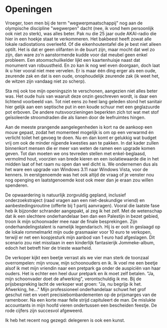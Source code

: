 # Openingen

Vroeger, toen men bij de term "wegwerpmaatschappij" nog aan de olympische discipline "wegwerpen" dacht (nee, ik vond hem persoonlijk ook niet zo sterk), was alles beter. Pak nu die 25 jaar oude AKAI-radio die hier in een hoekje staat te verkommeren. Het bakbeest heeft zowat alle lokale radiostations overleefd. Of die eikenhoutentafel die je best niet alleen optilt. Het is dat er geen olifanten in de buurt zijn, maar mocht dat wel zo zijn, dan ware zo'n aanstormende kudde voor dat meubel geen enkel probleem. Een atoomschuilkelder lijkt een kaartenhuisje naast dat monument van robuustheid. En zo kan ik nog wel even doorgaan, doch laat ik u hier vooral niet mee vervelen. Er is maar één ding erger als een oude, zeurende zak en dat is een oude, onophoudelijk zeurende zak (ik weet het, de witzen zijn vandaag niet zo scherp).

Sta mij ook toe mijn openingszin te verschonen, aangezien niet alles beter was. Het oude huis van waaruit deze onzin geschreven wordt, is daar een lichtend voorbeeld van. Tot niet eens zo heel lang geleden stond het sanitair hier gelijk aan een septische put in een koude schuur met een geglazuurde pot erboven. De andere nutsvoorzieningen beperkten zich tot wat met stof geïsoleerde stroomdraden die als lianen door de leefruimtes hingen.

Aan de meeste prangende aangelegenheden is kort na de aankoop een mouw gepast, zodat het momenteel mogelijk is om op een verwarmd én verlicht toilet het gevoeg te doen. Nu en dan komt er gelukkig wat budget vrij om ook de minder nijpende kwesties aan te pakken. In dat kader zullen binnenkort mensen die er meer van weten de ramen een upgrade komen geven. Tot dan moeten we ons tevreden stellen met enkel-beglaasd, vermolmd hout, voorzien van brede kieren en een isolatiewaarde die in het midden laat of het raam nu open dan wel dicht is. We ondernemen dus als het ware een upgrade van Windows 3.11 naar Windows Vista, voor de kenners. In eerstgenoemde was het ook altijd de vraag of je venster nou nog openging en laatstgenoemde kost ook meer dan je eraan zou willen spenderen.

De opwaardering is natuurlijk zorgvuldig gepland, inclusief onderzoekstraject (raad vragen aan een niet-deskundige vriend) en aanbestedingsroutine (offerte bij 1 partij aanvragen). Vooral die laatste fase heb ik bijzonder schrander aangepakt, al zeg ik het zelf. Met de wetenschap dat ik een slechtere onderhandelaar ben dan een Palestijn in bezet gebied, troon ik mijn schoonvader mee naar de finale besprekingen. Zijn onderhandelingstalent is namelijk legendarisch. Hij is er ooit in geslaagd op de lokale rommelmarkt mijn oude grasmaaier voor 10 euro te verkopen, terwijl er net een koopjesturk mijn aanbod van 1 euro had afgeslagen. Dit scenario zou niet misstaan in een kinderlijk fantasierijk Jommeke-album, edoch het betreft hier de trieste waarheid.

De verkoper kijkt een beetje verrast als we vier man sterk de toonzaal overrompelen: mijn vrouw, mijn schoonouders en ik. Ik voel me een beetje alsof ik met mijn vriendin naar een pretpark ga onder de auspiciën van haar ouders. Het is echter een heel duur pretpark en ik moet zelf betalen. "Ja, mijn schoonvader doet de afwerking", verontschuldig ik me. Bij de prijsbespreking lacht de verkoper wat groen: "Ja, nu begrijp ik het. Afwerking, he..." Mijn professioneel onderhandelaar schuwt het grof geschut niet en voert precisiebombardementen op de prijsmarges van de ramenboer. Na een korte maar felle strijd capituleert de man. De mislukte accountants in mijn hoofd vieren ondertussen een bescheiden feestje. De rode cijfers zijn succesvol afgeweerd.

Ik heb het recent nog gezegd: delegeren is ook een kunst.